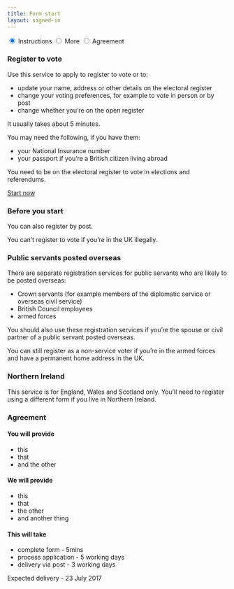 ```yaml
---
title: Form start
layout: signed-in
---
```


<section>
  <div class="cf mw9 center">
    <input class="form-tabs--input" id="tab-instructions" type="radio" name="tabs" checked>
    <label class="form-tabs--label f7 f6-m f5-l" for="tab-instructions">Instructions</label>
    <input class="form-tabs--input" id="tab-more" type="radio" name="tabs">
    <label class="form-tabs--label f7 f6-m f5-l" for="tab-more">More</label>
    <input class="form-tabs--input" id="tab-agreement" type="radio" name="tabs">
    <label class="form-tabs--label f7 f6-m f5-l" for="tab-agreement">Agreement</label>
    <div class="form-tabs cf pa3">
      <div id="instructions" class="white">
        <h3 class="f3">Register to vote</h3>
        <p>Use this service to apply to register to vote or to:</p>
        <ul>
          <li>update your name, address or other details on the electoral register</li>
          <li>change your voting preferences, for example to vote in person or by post</li>
          <li>change whether you’re on the open register</li>
        </ul>
        <p>It usually takes about 5 minutes.</p>
        <p>You may need the following, if you have them:</p>
        <ul>
          <li>your National Insurance number</li>
        <li>your passport if you’re a British citizen living abroad</li>
        </ul>
        <p>You need to be on the electoral register to vote in elections and referendums.</p>
        <a href="{{site.baseurl}}/" class="ph3 pv2 input-reset ba link near-black bg-white hover-bg-green hover-white pointer f5 dib bn br3" type="submit" value="Start now">Start now</a>
      </div>
      <div id="more" class="white">
        <h3 class="f3">Before you start</h3>
        <p>You can also register by post.</p>
        <p>You can’t register to vote if you’re in the UK illegally.</p>
        <h3 class="f3">Public servants posted overseas</h3>
        <p>There are separate registration services for public servants who are likely to be posted overseas:</p>
        <ul>
          <li>Crown servants (for example members of the diplomatic service or overseas civil service)</li>
          <li>British Council employees</li>
          <li>armed forces</li>
        </ul>
        <p>You should also use these registration services if you’re the spouse or civil partner of a public servant posted overseas.</p>
        <p>You can still register as a non-service voter if you’re in the armed forces and have a permanent home address in the UK.</p>
        <h3 class="f3">Northern Ireland</h3>
        <p>This service is for England, Wales and Scotland only. You’ll need to register using a different form if you live in Northern Ireland.</p>
      </div>
      <div id="agreement" class="white">
        <h3 class="f3">Agreement</h3>
        <h4 class="f4">You will provide</h4>
        <ul>
          <li>this</li>
          <li>that</li>
          <li>and the other</li>
        </ul>
        <h4 class="f4">We will provide</h4>
        <ul>
          <li>this</li>
          <li>that</li>
          <li>the other</li>
          <li>and another thing</li>
        </ul>
        <h4 class="f4">This will take</h4>
        <ul>
          <li>complete form - 5mins</li>
          <li>process application - 5 working days</li>
          <li>delivery via post - 3 working days</li>
        </ul>
        <p class="b">Expected delivery - 23 July 2017</p>
      </div>
    </div>
  </div>
</section>
